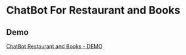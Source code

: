 # ChatBot For Restaurant and Books

## Demo

[ChatBot Restaurant and Books - DEMO](https://github.com/myinnos/ChatBot-Restaurant-and-Books/blob/master/demo-chatbot.mov "ChatBot Restarunt and Books")

